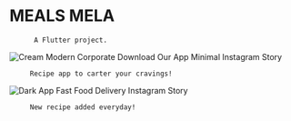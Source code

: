 # MEALS MELA

          A Flutter project.
![Cream Modern Corporate Download Our App Minimal Instagram Story](https://user-images.githubusercontent.com/76724198/179339081-45482579-1c3d-4797-96c0-c622a138f475.jpg)

         Recipe app to carter your cravings!
![Dark App  Fast Food Delivery Instagram Story](https://user-images.githubusercontent.com/76724198/179339215-86f3ff03-665e-44cb-aaaa-609ec549a68b.jpg)

         New recipe added everyday!
